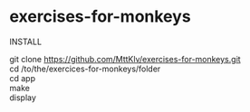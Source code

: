 exercises-for-monkeys  
=====================  

INSTALL 

git clone https://github.com/MttKlv/exercises-for-monkeys.git  
cd /to/the/exercices-for-monkeys/folder  
cd app  
make  
display  
